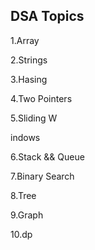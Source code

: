 ## DSA Topics

1.Array

2.Strings




3.Hasing

4.Two Pointers
























































5.Sliding W

indows








6.Stack && Queue




7.Binary Search

8.Tree

9.Graph

10.dp
